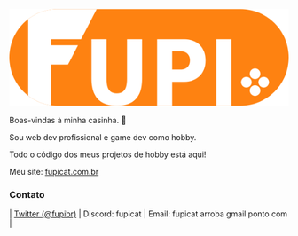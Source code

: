![Fupi logo](/Logo.svg)

Boas-vindas à minha casinha. :wave:

Sou web dev profissional e game dev como hobby.

Todo o código dos meus projetos de hobby está aqui!

Meu site: [fupicat.com.br](https://fupicat.com.br)

### Contato

| [Twitter (@fupibr)](https://twitter.com/fupibr) | Discord: fupicat | Email: fupicat arroba gmail ponto com |

